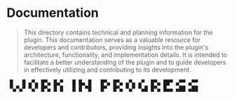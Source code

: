 # Documentation

> This directory contains technical and planning information for the plugin.
> This documentation serves as a valuable resource for developers and
> contributors, providing insights into the plugin's architecture,
> functionality, and implementation details. It is intended to facilitate a
> better understanding of the plugin and to guide developers in effectively
> utilizing and contributing to its development.

```
 █   █ ▄▀▄ █▀▄ █▄▀   █ █▄ █   █▀▄ █▀▄ ▄▀▄ ▄▀  █▀▄ ██▀ ▄▀▀ ▄▀▀
 ▀▄▀▄▀ ▀▄▀ █▀▄ █ █   █ █ ▀█   █▀  █▀▄ ▀▄▀ ▀▄█ █▀▄ █▄▄ ▄██ ▄██
```